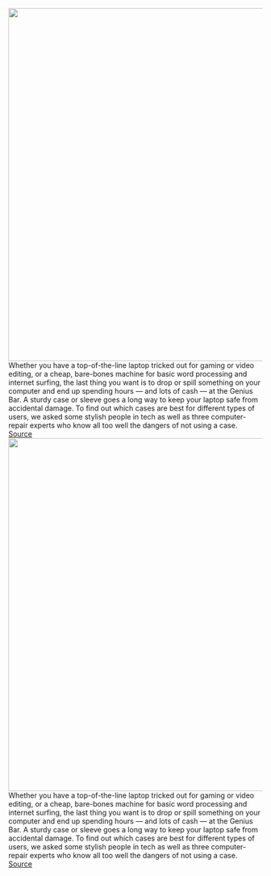 <img src='https://cdn.vox-cdn.com/thumbor/vlp8cThd-HFqe_xxyytiFMPQDdk=/0x0:1391x927/1200x800/filters:focal(585x353:807x575)/cdn.vox-cdn.com/uploads/chorus_image/image/66342657/02_laptop_cases_lede.0.jpg' width='700px' /><br/>
Whether you have a top-of-the-line laptop tricked out for gaming or video editing, or a cheap, bare-bones machine for basic word processing and internet surfing, the last thing you want is to drop or spill something on your computer and end up spending hours — and lots of cash — at the Genius Bar. A sturdy case or sleeve goes a long way to keep your laptop safe from accidental damage. To find out which cases are best for different types of users, we asked some stylish people in tech as well as three computer-repair experts who know all too well the dangers of not using a case.
<a href='https://www.theverge.com/2020/2/20/21137810/best-laptop-cases-sleeves-messenger-bags-backpacks-strategist'> Source <a/><img src='https://cdn.vox-cdn.com/thumbor/vlp8cThd-HFqe_xxyytiFMPQDdk=/0x0:1391x927/1200x800/filters:focal(585x353:807x575)/cdn.vox-cdn.com/uploads/chorus_image/image/66342657/02_laptop_cases_lede.0.jpg' width='700px' /><br/>
Whether you have a top-of-the-line laptop tricked out for gaming or video editing, or a cheap, bare-bones machine for basic word processing and internet surfing, the last thing you want is to drop or spill something on your computer and end up spending hours — and lots of cash — at the Genius Bar. A sturdy case or sleeve goes a long way to keep your laptop safe from accidental damage. To find out which cases are best for different types of users, we asked some stylish people in tech as well as three computer-repair experts who know all too well the dangers of not using a case.
<a href='https://www.theverge.com/2020/2/20/21137810/best-laptop-cases-sleeves-messenger-bags-backpacks-strategist'> Source <a/>